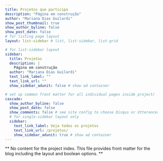 ```yaml
---
title: Projetos que participo
description: "Página em construção"
author: "Mariana Dias Guilardi"
show_post_thumbnail: true
show_author_byline: false
show_post_date: false
# for listing page layout
layout: list-sidebar # list, list-sidebar, list-grid

# for list-sidebar layout
sidebar: 
  title: Projetos
  description: |
    Página em construção
  author: "Mariana Dias Guilardi"
  text_link_label: ""
  text_link_url: ""
  show_sidebar_adunit: false # show ad container

# set up common front matter for all individual pages inside project/
cascade:    
  show_author_byline: false
  show_post_date: false
  show_comments: false # see site config to choose Disqus or Utterances
  # for single-sidebar layout only
  sidebar:
    text_link_label: Veja todos os projetos
    text_link_url: /projetos/
    show_sidebar_adunit: true # show ad container
---
```


** No content for the project index. This file provides front matter for the blog including the layout and boolean options. **
